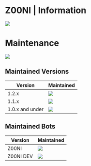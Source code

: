 # Z00NI | Information
<img src="https://img.shields.io/badge/license-AGPL--3.0-red">



# Maintenance

 <img src="https://img.shields.io/maintenance/yes/2022">     

## Maintained Versions
| Version           | Maintained                                                        |
| ----------------- | ----------------------------------------------------------------- |
| 1.2.x             |  <img src="https://img.shields.io/maintenance/yes/2022">          | 
| 1.1.x             |  <img src="https://img.shields.io/maintenance/yes/2022">          | 
| 1.0.x and under   |  <img src="https://img.shields.io/maintenance/no/2022">           | 

## Maintained Bots
| Version     | Maintained                                                        |
| ----------- | ----------------------------------------------------------------- |
| Z00NI       |  <img src="https://img.shields.io/maintenance/yes/2022">          | 
| Z00NI DEV   |  <img src="https://img.shields.io/maintenance/yes/2022">          | 
